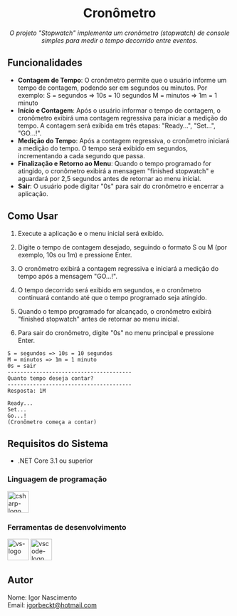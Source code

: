 <h1 align="center">Cronômetro</h1>
<p align="center"><i>O projeto "Stopwatch" implementa um cronômetro (stopwatch) de console simples para medir o tempo decorrido entre eventos.</i></p>

## Funcionalidades

- **Contagem de Tempo**: O cronômetro permite que o usuário informe um tempo de contagem, podendo ser em segundos ou minutos. Por exemplo:
S = segundos => 10s = 10 segundos
M = minutos => 1m = 1 minuto
- **Início e Contagem**: Após o usuário informar o tempo de contagem, o cronômetro exibirá uma contagem regressiva para iniciar a medição do tempo. A contagem será exibida em três etapas: "Ready...", "Set...", "GO...!".
- **Medição do Tempo**: Após a contagem regressiva, o cronômetro iniciará a medição do tempo. O tempo será exibido em segundos, incrementando a cada segundo que passa.
- **Finalização e Retorno ao Menu**: Quando o tempo programado for atingido, o cronômetro exibirá a mensagem "finished stopwatch" e aguardará por 2,5 segundos antes de retornar ao menu inicial.
- **Sair**: O usuário pode digitar "0s" para sair do cronômetro e encerrar a aplicação.

## Como Usar

1. Execute a aplicação e o menu inicial será exibido.
   
2. Digite o tempo de contagem desejado, seguindo o formato S ou M (por exemplo, 10s ou 1m) e pressione Enter.
   
3. O cronômetro exibirá a contagem regressiva e iniciará a medição do tempo após a mensagem "GO...!".
  
4. O tempo decorrido será exibido em segundos, e o cronômetro continuará contando até que o tempo programado seja atingido.
   
5. Quando o tempo programado for alcançado, o cronômetro exibirá "finished stopwatch" antes de retornar ao menu inicial.
    
6. Para sair do cronômetro, digite "0s" no menu principal e pressione Enter.


```
S = segundos => 10s = 10 segundos
M = minutos => 1m = 1 minuto
0s = sair
---------------------------------------
Quanto tempo deseja contar?
---------------------------------------
Resposta: 1M
```
```
Ready...
Set...
Go...!
(Cronômetro começa a contar)
```



## Requisitos do Sistema

- .NET Core 3.1 ou superior
  
 ### Linguagem de programação
<p display="inline-block">
  <img width="48" src="https://www.freeiconspng.com/uploads/c-logo-icon-18.png" alt="csharp-logo"/>
</p>
                                                                                                  
### Ferramentas de desenvolvimento

<p display="inline-block">
  <img width="48" src="https://static.wikia.nocookie.net/logopedia/images/e/ec/Microsoft_Visual_Studio_2022.svg" alt="vs-logo"/>
  
  <img width="48" src="https://upload.wikimedia.org/wikipedia/commons/thumb/9/9a/Visual_Studio_Code_1.35_icon.svg/2048px-Visual_Studio_Code_1.35_icon.svg.png" alt="vscode-logo"/>
</p>


## Autor

Nome: Igor Nascimento                                                                                                                           
Email: igorbeckt@hotmail.com
